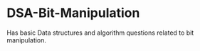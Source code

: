 # DSA-Bit-Manipulation
Has basic Data structures and algorithm questions related to bit manipulation.
